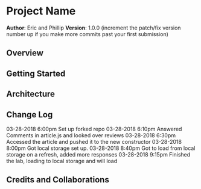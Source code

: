 # Project Name

**Author**: Eric and Phillip
**Version**: 1.0.0 (increment the patch/fix version number up if you make more commits past your first submission)

## Overview
<!-- Provide a high level overview of what this application is and why you are building it, beyond the fact that it's an assignment for a Code Fellows 301 class. (i.e. What's your problem domain?) -->

## Getting Started
<!-- What are the steps that a user must take in order to build this app on their own machine and get it running? -->

## Architecture
<!-- Provide a detailed description of the application design. What technologies (languages, libraries, etc) you're using, and any other relevant design information. -->

## Change Log
<!-- Use this are to document the iterative changes made to your application as each feature is successfully implemented. Use time stamps. Here's an examples: -->

03-28-2018 6:00pm Set up forked repo
03-28-2018 6:10pm Answered Comments in article.js and looked over reviews
03-28-2018 6:30pm Accessed the article and pushed it to the new constructor
03-28-2018 8:00pm Got local storage set up.
03-28-2018 8:40pm Got to load from local storage on a refresh, added more responses
03-28-2018 9:15pm Finished the lab, loading to local storage and will load

## Credits and Collaborations
<!-- Give credit (and a link) to other people or resources that helped you build this application. -->
